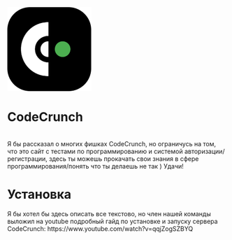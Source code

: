 <img src="https://github.com/vzgr/CodeQZ/blob/dev/static/images/favicon-192x192.png" alt="Logo">
<h1>CodeCrunch</h1>
<br>
Я бы рассказал о многих фишках CodeCrunch, но ограничусь на том, что это сайт с тестами по программированию и системой авторизации/регистрации, здесь ты можешь прокачать свои знания в сфере программирования/понять что ты делаешь не так ) Удачи!
<h1>Установка</h1> 
Я бы хотел бы здесь описать все текстово, но член нашей команды выложил на youtube подробный гайд по установке и запуску сервера CodeCrunch:
https://www.youtube.com/watch?v=qqjZogSZBYQ
